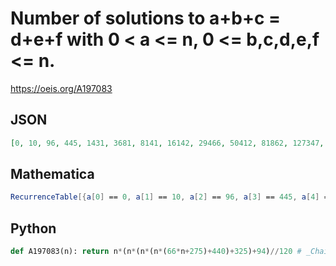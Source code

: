# Number of solutions to a\+b\+c \= d\+e\+f with 0 < a <\= n, 0 <\= b,c,d,e,f <\= n\.
https://oeis.org/A197083
## JSON
```JSON
[0, 10, 96, 445, 1431, 3681, 8141, 16142, 29466, 50412, 81862, 127347, 191113, 278187, 394443, 546668, 742628, 991134, 1302108, 1686649, 2157099, 2727109, 3411705, 4227354, 5192030, 6325280, 7648290, 9183951, 10956925, 12993711, 15322711, 17974296, 20980872]
```
## Mathematica
```Mathematica
RecurrenceTable[{a[0] == 0, a[1] == 10, a[2] == 96, a[3] == 445, a[4] == 1431, a[5] == 3681, a[n] == 6 a[n - 1] - 15 a[n - 2] + 20 a[n - 3] - 15 a[n - 4] + 6 a[n - 5] - a[n - 6]}, a, {n, 0, 35}]
```
## Python
```Python
def A197083(n): return n*(n*(n*(n*(66*n+275)+440)+325)+94)//120 # _Chai Wah Wu_, May 08 2024
```
